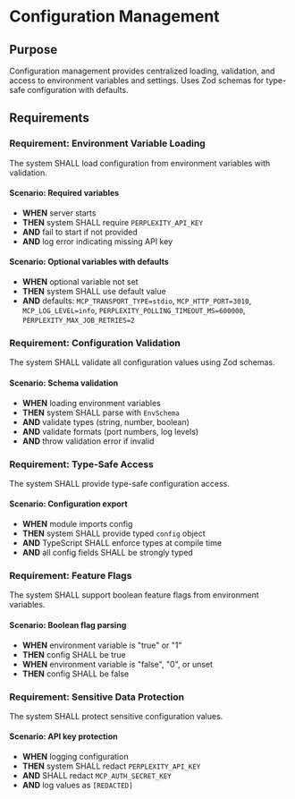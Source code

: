 # Configuration Management

## Purpose

Configuration management provides centralized loading, validation, and access to environment variables and settings. Uses Zod schemas for type-safe configuration with defaults.

## Requirements

### Requirement: Environment Variable Loading

The system SHALL load configuration from environment variables with validation.

#### Scenario: Required variables
- **WHEN** server starts
- **THEN** system SHALL require `PERPLEXITY_API_KEY`
- **AND** fail to start if not provided
- **AND** log error indicating missing API key

#### Scenario: Optional variables with defaults
- **WHEN** optional variable not set
- **THEN** system SHALL use default value
- **AND** defaults: `MCP_TRANSPORT_TYPE=stdio`, `MCP_HTTP_PORT=3010`, `MCP_LOG_LEVEL=info`, `PERPLEXITY_POLLING_TIMEOUT_MS=600000`, `PERPLEXITY_MAX_JOB_RETRIES=2`

### Requirement: Configuration Validation

The system SHALL validate all configuration values using Zod schemas.

#### Scenario: Schema validation
- **WHEN** loading environment variables
- **THEN** system SHALL parse with `EnvSchema`
- **AND** validate types (string, number, boolean)
- **AND** validate formats (port numbers, log levels)
- **AND** throw validation error if invalid

### Requirement: Type-Safe Access

The system SHALL provide type-safe configuration access.

#### Scenario: Configuration export
- **WHEN** module imports config
- **THEN** system SHALL provide typed `config` object
- **AND** TypeScript SHALL enforce types at compile time
- **AND** all config fields SHALL be strongly typed

### Requirement: Feature Flags

The system SHALL support boolean feature flags from environment variables.

#### Scenario: Boolean flag parsing
- **WHEN** environment variable is "true" or "1"
- **THEN** config SHALL be true
- **WHEN** environment variable is "false", "0", or unset
- **THEN** config SHALL be false

### Requirement: Sensitive Data Protection

The system SHALL protect sensitive configuration values.

#### Scenario: API key protection
- **WHEN** logging configuration
- **THEN** system SHALL redact `PERPLEXITY_API_KEY`
- **AND** SHALL redact `MCP_AUTH_SECRET_KEY`
- **AND** log values as `[REDACTED]`

